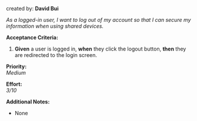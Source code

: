 created by: **David Bui**

_As a logged-in user, I want to log out of my account so that I can secure my information when using shared devices._

**Acceptance Criteria:**

1. **Given** a user is logged in, **when** they click the logout button, **then** they are redirected to the login screen.

**Priority:**  
_Medium_

**Effort:**  
_3/10_

**Additional Notes:**  
- None